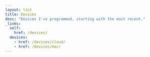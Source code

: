 ```yaml
---
layout: list
title: Devices
desc: "Devices I've programmed, starting with the most recent."
_links:
  self:
    href: /devices/
  devices:
    - href: /devices/cloud/
    - href: /devices/mac/
---
```

